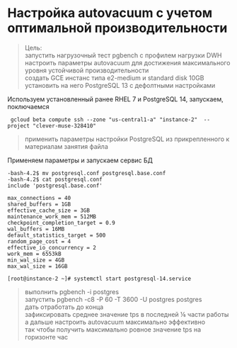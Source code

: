 # Настройка autovacuum с учетом оптимальной производительности  

>Цель:  
>запустить нагрузочный тест pgbench с профилем нагрузки DWH  
>настроить параметры autovacuum для достижения максимального уровня устойчивой производительности  
>создать GCE инстанс типа e2-medium и standard disk 10GB  
>установить на него PostgreSQL 13 с дефолтными настройками  

Используем установленный ранее RHEL 7 и PostgreSQL 14, запускаем, поключаемся
```console
 gcloud beta compute ssh --zone "us-central1-a" "instance-2"  --project "clever-muse-328410"
```
>применить параметры настройки PostgreSQL из прикрепленного к материалам занятия файла  

Применяем параметры и запускаем сервис БД
```console
-bash-4.2$ mv postgresql.conf postgresql.base.conf
-bash-4.2$ cat postgresql.conf
include 'postgresql.base.conf'

max_connections = 40
shared_buffers = 1GB
effective_cache_size = 3GB
maintenance_work_mem = 512MB
checkpoint_completion_target = 0.9
wal_buffers = 16MB
default_statistics_target = 500
random_page_cost = 4
effective_io_concurrency = 2
work_mem = 6553kB
min_wal_size = 4GB
max_wal_size = 16GB

[root@instance-2 ~]# systemctl start postgresql-14.service
```
>выполнить pgbench -i postgres  
>запустить pgbench -c8 -P 60 -T 3600 -U postgres postgres  
>дать отработать до конца  
>зафиксировать среднее значение tps в последней ⅙ части работы  
>а дальше настроить autovacuum максимально эффективно  
>так чтобы получить максимально ровное значение tps на горизонте час  
